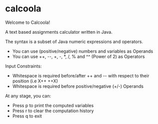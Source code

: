 # calcoola

Welcome to Calcoola!

A text based assignments calculator written in Java.

The syntax is a subset of Java numeric expressions and operators. 

- You can use (positive/negative) numbers and variables as Operands
- You can use ++, --, +, -, *, /, % and ^^ (Power of 2) as Operators

Input Constraints:
- Whitespace is required before/after ++ and -- with respect to their position (i.e X++ ++X)
- Whitespace is required before positive/negative (+/-) Operands

At any stage, you can:
- Press p to print the computed variables
- Press r to clear the computation history
- Press q to exit


